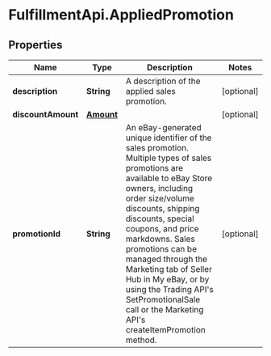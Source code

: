 # FulfillmentApi.AppliedPromotion

## Properties
Name | Type | Description | Notes
------------ | ------------- | ------------- | -------------
**description** | **String** | A description of the applied sales promotion. | [optional] 
**discountAmount** | [**Amount**](Amount.md) |  | [optional] 
**promotionId** | **String** | An eBay-generated unique identifier of the sales promotion. Multiple types of sales promotions are available to eBay Store owners, including order size/volume discounts, shipping discounts, special coupons, and price markdowns. Sales promotions can be managed through the Marketing tab of Seller Hub in My eBay, or by using the Trading API&#x27;s SetPromotionalSale call or the Marketing API&#x27;s createItemPromotion method. | [optional] 
